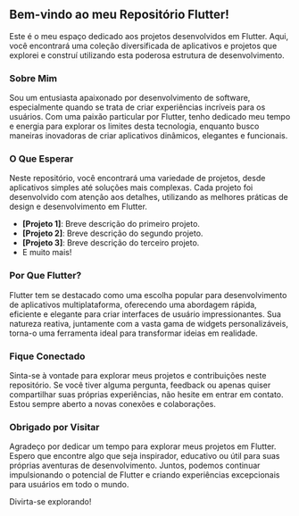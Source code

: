 
## Bem-vindo ao meu Repositório Flutter!

Este é o meu espaço dedicado aos projetos desenvolvidos em Flutter. Aqui, você encontrará uma coleção diversificada de aplicativos e projetos que explorei e construí utilizando esta poderosa estrutura de desenvolvimento.

### Sobre Mim

Sou um entusiasta apaixonado por desenvolvimento de software, especialmente quando se trata de criar experiências incríveis para os usuários. Com uma paixão particular por Flutter, tenho dedicado meu tempo e energia para explorar os limites desta tecnologia, enquanto busco maneiras inovadoras de criar aplicativos dinâmicos, elegantes e funcionais.

### O Que Esperar

Neste repositório, você encontrará uma variedade de projetos, desde aplicativos simples até soluções mais complexas. Cada projeto foi desenvolvido com atenção aos detalhes, utilizando as melhores práticas de design e desenvolvimento em Flutter.

-   **[Projeto 1]**: Breve descrição do primeiro projeto.
-   **[Projeto 2]**: Breve descrição do segundo projeto.
-   **[Projeto 3]**: Breve descrição do terceiro projeto.
-   E muito mais!

### Por Que Flutter?

Flutter tem se destacado como uma escolha popular para desenvolvimento de aplicativos multiplataforma, oferecendo uma abordagem rápida, eficiente e elegante para criar interfaces de usuário impressionantes. Sua natureza reativa, juntamente com a vasta gama de widgets personalizáveis, torna-o uma ferramenta ideal para transformar ideias em realidade.

### Fique Conectado

Sinta-se à vontade para explorar meus projetos e contribuições neste repositório. Se você tiver alguma pergunta, feedback ou apenas quiser compartilhar suas próprias experiências, não hesite em entrar em contato. Estou sempre aberto a novas conexões e colaborações.

### Obrigado por Visitar

Agradeço por dedicar um tempo para explorar meus projetos em Flutter. Espero que encontre algo que seja inspirador, educativo ou útil para suas próprias aventuras de desenvolvimento. Juntos, podemos continuar impulsionando o potencial de Flutter e criando experiências excepcionais para usuários em todo o mundo.

Divirta-se explorando!

